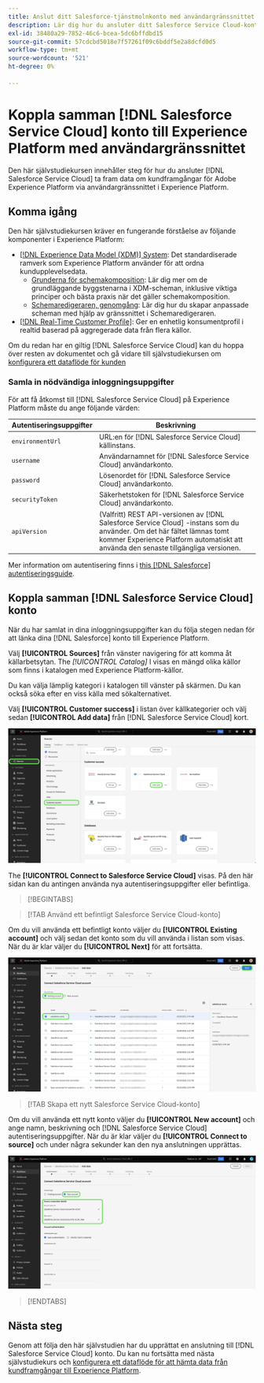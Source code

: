 ```yaml
---
title: Anslut ditt Salesforce-tjänstmolnkonto med användargränssnittet i Experience Platform
description: Lär dig hur du ansluter ditt Salesforce Service Cloud-konto och överför dina kundframgångsuppgifter till Experience Platform via användargränssnittet.
exl-id: 38480a29-7852-46c6-bcea-5dc6bffdbd15
source-git-commit: 57cdcbd5018e7f57261f09c6bddf5e2a8dcfd0d5
workflow-type: tm+mt
source-wordcount: '521'
ht-degree: 0%

---
```


# Koppla samman [!DNL Salesforce Service Cloud] konto till Experience Platform med användargränssnittet

Den här självstudiekursen innehåller steg för hur du ansluter [!DNL Salesforce Service Cloud] ta fram data om kundframgångar för Adobe Experience Platform via användargränssnittet i Experience Platform.

## Komma igång

Den här självstudiekursen kräver en fungerande förståelse av följande komponenter i Experience Platform:

* [[!DNL Experience Data Model (XDM)] System](../../../../../xdm/home.md): Det standardiserade ramverk som Experience Platform använder för att ordna kundupplevelsedata.
   * [Grunderna för schemakomposition](../../../../../xdm/schema/composition.md): Lär dig mer om de grundläggande byggstenarna i XDM-scheman, inklusive viktiga principer och bästa praxis när det gäller schemakomposition.
   * [Schemaredigeraren, genomgång](../../../../../xdm/tutorials/create-schema-ui.md): Lär dig hur du skapar anpassade scheman med hjälp av gränssnittet i Schemaredigeraren.
* [[!DNL Real-Time Customer Profile]](../../../../../profile/home.md): Ger en enhetlig konsumentprofil i realtid baserad på aggregerade data från flera källor.

Om du redan har en giltig [!DNL Salesforce Service Cloud] kan du hoppa över resten av dokumentet och gå vidare till självstudiekursen om [konfigurera ett dataflöde för kunden](../../dataflow/customer-success.md)

### Samla in nödvändiga inloggningsuppgifter

För att få åtkomst till [!DNL Salesforce Service Cloud] på Experience Platform måste du ange följande värden:

| Autentiseringsuppgifter | Beskrivning |
| --- | --- |
| `environmentUrl` | URL:en för [!DNL Salesforce Service Cloud] källinstans. |
| `username` | Användarnamnet för [!DNL Salesforce Service Cloud] användarkonto. |
| `password` | Lösenordet för [!DNL Salesforce Service Cloud] användarkonto. |
| `securityToken` | Säkerhetstoken för [!DNL Salesforce Service Cloud] användarkonto. |
| `apiVersion` | (Valfritt) REST API-versionen av [!DNL Salesforce Service Cloud] -instans som du använder. Om det här fältet lämnas tomt kommer Experience Platform automatiskt att använda den senaste tillgängliga versionen. |

Mer information om autentisering finns i [this [!DNL Salesforce] autentiseringsguide](https://developer.salesforce.com/docs/atlas.en-us.api_rest.meta/api_rest/quickstart_oauth.htm).

## Koppla samman [!DNL Salesforce Service Cloud] konto

När du har samlat in dina inloggningsuppgifter kan du följa stegen nedan för att länka dina [!DNL Salesforce] konto till Experience Platform.

Välj **[!UICONTROL Sources]** från vänster navigering för att komma åt källarbetsytan. The *[!UICONTROL Catalog]* I visas en mängd olika källor som finns i katalogen med Experience Platform-källor.

Du kan välja lämplig kategori i katalogen till vänster på skärmen. Du kan också söka efter en viss källa med sökalternativet.

Välj **[!UICONTROL Customer success]** i listan över källkategorier och välj sedan **[!UICONTROL Add data]** från [!DNL Salesforce Service Cloud] kort.

![Källkatalogen i användargränssnittet i Experience Platform med källkortet i Salesforce Service Cloud markerat.](../../../../images/tutorials/create/salesforce-service-cloud/catalog.png)

The **[!UICONTROL Connect to Salesforce Service Cloud]** visas. På den här sidan kan du antingen använda nya autentiseringsuppgifter eller befintliga.

>[!BEGINTABS]

>[!TAB Använd ett befintligt Salesforce Service Cloud-konto]

Om du vill använda ett befintligt konto väljer du **[!UICONTROL Existing account]** och välj sedan det konto som du vill använda i listan som visas. När du är klar väljer du **[!UICONTROL Next]** för att fortsätta.

![En lista över autentiserade Salesforce-konton som redan finns i din organisation.](../../../../images/tutorials/create/salesforce-service-cloud/existing.png)

>[!TAB Skapa ett nytt Salesforce Service Cloud-konto]

Om du vill använda ett nytt konto väljer du **[!UICONTROL New account]** och ange namn, beskrivning och [!DNL Salesforce Service Cloud] autentiseringsuppgifter. När du är klar väljer du **[!UICONTROL Connect to source]** och under några sekunder kan den nya anslutningen upprättas.

![Gränssnittet där du kan skapa ett nytt Salesforce-konto genom att ange lämpliga autentiseringsuppgifter.](../../../../images/tutorials/create/salesforce-service-cloud/new.png)

>[!ENDTABS]

## Nästa steg

Genom att följa den här självstudien har du upprättat en anslutning till [!DNL Salesforce Service Cloud] konto. Du kan nu fortsätta med nästa självstudiekurs och [konfigurera ett dataflöde för att hämta data från kundframgångar till Experience Platform](../../dataflow/customer-success.md).
